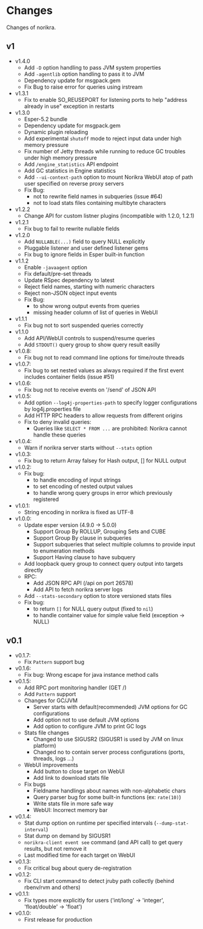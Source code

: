 # Changes

Changes of norikra.

## v1
* v1.4.0
  * Add `-D` option handling to pass JVM system properties
  * Add `-agentlib` option handling to pass it to JVM
  * Dependency update for msgpack.gem
  * Fix Bug to raise error for queries using irstream
* v1.3.1
  * Fix to enable SO_REUSEPORT for listening ports to help "address already in use" exception in restarts
* v1.3.0
  * Esper-5.2 bundle
  * Dependency update for msgpack.gem
  * Dynamic plugin reloading
  * Add experimental `shutoff` mode to reject input data under high memory pressure
  * Fix number of Jetty threads while running to reduce GC troubles under high memory pressure
  * Add `/engine_statistics` API endpoint
  * Add GC statistics in Engine statistics
  * Add `--ui-context-path` option to mount Norikra WebUI atop of path user specified on reverse proxy servers
  * Fix Bug:
    * not to rewrite field names in subqueries (issue #64)
    * not to load stats files containing multibyte characters
* v1.2.2
  * Change API for custom listner plugins (incompatible with 1.2.0, 1.2.1)
* v1.2.1
  * Fix bug to fail to rewrite nullable fields
* v1.2.0
  * Add `NULLABLE(...)` field to query NULL explicitly
  * Pluggable listener and user defined listener gems
  * Fix bug to ignore fields in Esper built-in function
* v1.1.2
  * Enable `-javaagent` option
  * Fix default/pre-set threads
  * Update RSpec dependency to latest
  * Reject field names, starting with numeric characters
  * Reject non-JSON object input events
  * Fix Bug:
    * to show wrong output events from queries
    * missing header column of list of queries in WebUI
* v1.1.1
  * Fix bug not to sort suspended queries correctly
* v1.1.0
  * Add API/WebUI controls to suspend/resume queries
  * Add `STDOUT()` query group to show query result easilly
* v1.0.8:
  * Fix bug not to read command line options for time/route threads
* v1.0.7:
  * Fix bug to set nested values as always required if the first event includes container fields (issue #51)
* v1.0.6:
  * Fix bug not to receive events on '/send' of JSON API
* v1.0.5:
  * Add option `--log4j-properties-path` to specify logger configurations by log4j.properties file
  * Add HTTP RPC headers to allow requests from different origins
  * Fix to deny invalid queries:
    * Queries like `SELECT * FROM ...` are prohibited: Norikra cannot handle these queries
* v1.0.4:
  * Warn if norikra server starts without `--stats` option
* v1.0.3:
  * Fix bug to return Array falsey for Hash output, [] for NULL output
* v1.0.2:
  * Fix bug:
    * to handle encoding of input strings
    * to set encoding of nested output values
    * to handle wrong query groups in error which previously registered
* v1.0.1:
  * String encoding in norikra is fixed as UTF-8
* v1.0.0:
  * Update esper version (4.9.0 -> 5.0.0)
    * Support Group By ROLLUP, Grouping Sets and CUBE
    * Support Group By clause in subqueries
    * Support subqueries that select multiple columns to provide input to enumeration methods
    * Support Having clause to have subquery
  * Add loopback query group to connect query output into targets directly
  * RPC:
    * Add JSON RPC API (/api on port 26578)
    * Add API to fetch norikra server logs
  * Add `--stats-secondary` option to store versioned stats files
  * Fix bug:
    * to return `[]` for NULL query output (fixed to `nil`)
    * to handle container value for simple value field (exception -> NULL)

## v0.1

* v0.1.7:
  * Fix `Pattern` support bug
* v0.1.6:
  * Fix bug: Wrong escape for java instance method calls
* v0.1.5:
  * Add RPC port monitoring handler (GET /)
  * Add `Pattern` support
  * Changes for GC/JVM
    * Server starts with default(recommended) JVM options for GC configurations
    * Add option not to use default JVM options
    * Add option to configure JVM to print GC logs
  * Stats file changes
    * Changed to use SIGUSR2 (SIGUSR1 is used by JVM on linux platform)
    * Changed no to contain server process configurations (ports, threads, logs ...)
  * WebUI improvements
    * Add button to close target on WebUI
    * Add link to download stats file
  * Fix bugs
    * Fieldname handlings about names with non-alphabetic chars
    * Query parser bug for some built-in functions (ex: `rate(10)`)
    * Write stats file in more safe way
    * WebUI: Incorrect memory bar
* v0.1.4:
  * Stat dump option on runtime per specified intervals (`--dump-stat-interval`)
  * Stat dump on demand by SIGUSR1
  * `norikra-client event see` command (and API call) to get query results, but not remove it
  * Last modified time for each target on WebUI
* v0.1.3:
  * Fix critical bug about query de-registration
* v0.1.2:
  * Fix CLI start command to detect jruby path collectly (behind rbenv/rvm and others)
* v0.1.1:
  * Fix types more explicitly for users ('int/long' -> 'integer', 'float/double' -> 'float')
* v0.1.0:
  * First release for production
